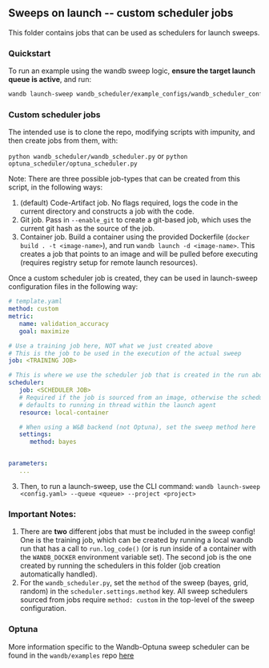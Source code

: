 ## Sweeps on launch -- custom scheduler jobs

This folder contains jobs that can be used as schedulers for launch sweeps. 

### Quickstart

To run an example using the wandb sweep logic, **ensure the target launch queue is active**, and run: 

```bash
wandb launch-sweep wandb_scheduler/example_configs/wandb_scheduler_config.yaml --queue <queue> --project <project>
```

### Custom scheduler jobs

The intended use is to clone the repo, modifying scripts with impunity, and then create jobs from them, with:

`python wandb_scheduler/wandb_scheduler.py` or `python optuna_scheduler/optuna_scheduler.py`

Note: There are three possible job-types that can be created from this script, in the following ways:
1. (default) Code-Artifact job. No flags required, logs the code in the current directory and constructs a job with the code.
2. Git job. Pass in `--enable_git` to create a git-based job, which uses the current git hash as the source of the job.
3. Container job. Build a container using the provided Dockerfile (`docker build . -t <image-name>`), and run `wandb launch -d <image-name>`. This creates a job that points to an image and will be pulled before executing (requires registry setup for remote launch resources).

Once a custom scheduler job is created, they can be used in launch-sweep configuration files in the following way:

```yaml
# template.yaml
method: custom
metric:
   name: validation_accuracy
   goal: maximize

# Use a training job here, NOT what we just created above
# This is the job to be used in the execution of the actual sweep
job: <TRAINING JOB>

# This is where we use the scheduler job that is created in the run above
scheduler:
   job: <SCHEDULER JOB>
   # Required if the job is sourced from an image, otherwise the scheduler
   # defaults to running in thread within the launch agent
   resource: local-container

   # When using a W&B backend (not Optuna), set the sweep method here
   settings:
      method: bayes


parameters:
   ...

```

3. Then, to run a launch-sweep, use the CLI command: 
   `wandb launch-sweep <config.yaml> --queue <queue> --project <project>`

### Important Notes: 

1. There are **two** different jobs that must be included in the sweep config! One is the training job, which can be created by running a local wandb run that has a call to `run.log_code()` (or is run inside of a container with the `WANDB_DOCKER` environment variable set). The second job is the one created by running the schedulers in this folder (job creation automatically handled). 
2. For the `wandb_scheduler.py`, set the `method` of the sweep (bayes, grid, random) in the `scheduler.settings.method` key. All sweep schedulers sourced from jobs require `method: custom` in the top-level of the sweep configuration.

### Optuna 

More information specific to the Wandb-Optuna sweep scheduler can be found in the `wandb/examples` repo [here](https://github.com/wandb/examples/launch/launch-sweeps/)
